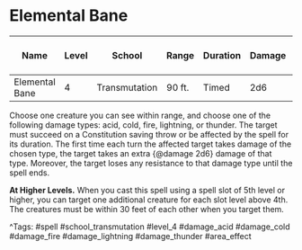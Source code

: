 # Elemental Bane

| Name | Level | School | Range | Duration | Damage | Save DC & Type |
|------|-------|--------|-------|----------|--------|----------------|
| Elemental Bane | 4 | Transmutation | 90 ft. | Timed | 2d6 | - |

Choose one creature you can see within range, and choose one of the following damage types: acid, cold, fire, lightning, or thunder. The target must succeed on a Constitution saving throw or be affected by the spell for its duration. The first time each turn the affected target takes damage of the chosen type, the target takes an extra {@damage 2d6} damage of that type. Moreover, the target loses any resistance to that damage type until the spell ends.

**At Higher Levels.** When you cast this spell using a spell slot of 5th level or higher, you can target one additional creature for each slot level above 4th. The creatures must be within 30 feet of each other when you target them.

^Tags: #spell #school_transmutation #level_4 #damage_acid #damage_cold #damage_fire #damage_lightning #damage_thunder #area_effect